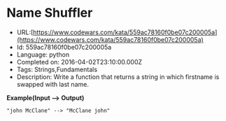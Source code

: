 # Name Shuffler

 - URL:[https://www.codewars.com/kata/559ac78160f0be07c200005a](https://www.codewars.com/kata/559ac78160f0be07c200005a)
 - Id: 559ac78160f0be07c200005a
 - Language: python
 - Completed on: 2016-04-02T23:10:00.000Z
 - Tags: Strings,Fundamentals
 - Description:
Write a function that returns a string in which firstname is swapped with last name.

**Example(Input --> Output)**

```
"john McClane" --> "McClane john"
```

